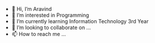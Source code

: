- 👋 Hi, I’m Aravind
- 👀 I’m interested in Programming
- 🌱 I’m currently learning Information Technology 3rd Year
- 💞️ I’m looking to collaborate on ...
- 📫 How to reach me ...

<!---
aravindsavd1/aravindsavd1 is a ✨ special ✨ repository because its `README.md` (this file) appears on your GitHub profile.
You can click the Preview link to take a look at your changes.
--->
